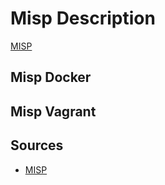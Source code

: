 # Misp Description

[MISP](https://www.misp-project.org/features.html)
## Misp Docker

## Misp Vagrant

## Sources

- [MISP](https://www.misp-project.org/features.html)


